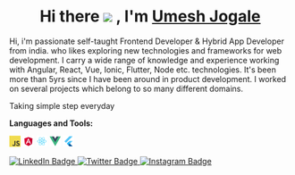 <h1 align="center"> Hi there <img src="https://media.giphy.com/media/hvRJCLFzcasrR4ia7z/giphy.gif" width="30px"/> , I'm <a href="" target="_blank"> Umesh Jogale </a></h1>

Hi, i'm passionate self-taught Frontend Developer & Hybrid App Developer from india. who likes exploring new technologies and frameworks for web development. I carry a wide range of knowledge and experience working with Angular, React, Vue, Ionic, Flutter, Node etc. technologies. It's been more than 5yrs since I have been around in product development. I worked on several projects which belong to so many different domains.

Taking simple step everyday

**Languages and Tools:**  

<code><img height="20" src="https://raw.githubusercontent.com/github/explore/80688e429a7d4ef2fca1e82350fe8e3517d3494d/topics/javascript/javascript.png"></code>
<code><img height="20" src="https://raw.githubusercontent.com/github/explore/80688e429a7d4ef2fca1e82350fe8e3517d3494d/topics/angular/angular.png"></code>
<code><img height="20" src="https://raw.githubusercontent.com/github/explore/80688e429a7d4ef2fca1e82350fe8e3517d3494d/topics/react/react.png"></code>
<code><img height="20" src="https://raw.githubusercontent.com/github/explore/80688e429a7d4ef2fca1e82350fe8e3517d3494d/topics/vue/vue.png"></code>
<code><img height="20" src="https://raw.githubusercontent.com/github/explore/80688e429a7d4ef2fca1e82350fe8e3517d3494d/topics/flutter/flutter.png"></code>

 <div id="badges">
  <a href="https://www.linkedin.com/in/jogaleumesh">
    <img src="https://img.shields.io/badge/LinkedIn-blue?style=for-the-badge&logo=linkedin&logoColor=white" alt="LinkedIn Badge"/>
  </a>
  <a href="https://twitter.com/jogaleumesh">
    <img src="https://img.shields.io/badge/Twitter-%231DA1F2.svg?style=for-the-badge&logo=Twitter&logoColor=white" alt="Twitter Badge"/>
  </a>
  <a href="https://www.instagram.com/jogaleumesh">
    <img src="https://img.shields.io/badge/Instagram-%23E4405F.svg?style=for-the-badge&logo=Instagram&logoColor=white" alt="Instagram Badge"/>
  </a>
</div>
